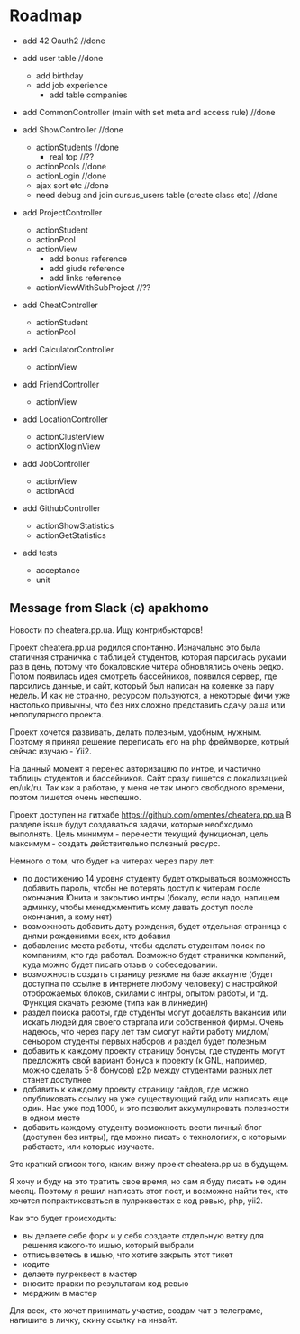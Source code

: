 # Roadmap 

- add 42 Oauth2 //done
- add user table //done
    - add birthday
    - add job experience
        - add table companies
        
- add CommonController (main with set meta and access rule) //done

- add ShowController //done
	- actionStudents  //done
		- real top //??
	- actionPools //done
	- actionLogin //done
	- ajax sort etc //done
	- need debug and join cursus_users table (create class etc) //done
	
- add ProjectController
	- actionStudent
	- actionPool
	- actionView
		- add bonus reference
		- add giude reference
		- add links reference
	- actionViewWithSubProject //??

- add CheatController
	- actionStudent
	- actionPool

- add CalculatorController
	- actionView

- add FriendController
	- actionView

- add LocationController
	- actionClusterView
	- actionXloginView

- add JobController
	- actionView
	- actionAdd

- add GithubController
    - actionShowStatistics
    - actionGetStatistics
    
- add tests
    - acceptance
    - unit
    
## Message from Slack (c) apakhomo

Новости по cheatera.pp.ua. 
Ищу контрибьюторов!

Проект cheatera.pp.ua родился спонтанно. Изначально это была статичная страничка с таблицей студентов, которая парсилась руками раз в день, потому что бокаловские читера обновлялись очень редко. Потом появилась идея смотреть бассейников, появился сервер, где парсились данные, и сайт, который был написан на коленке за пару недель. И как не странно, ресурсом пользуются, а некоторые фичи уже настолько привычны, что без них сложно представить сдачу раша или непопулярного проекта.

Проект хочется развивать, делать полезным, удобным, нужным. Поэтому я принял решение переписать его на php фреймворке, котрый сейчас изучаю - Yii2. 

На данный момент я перенес авторизацию по интре, и частично таблицы студентов и бассейников. Сайт сразу пишется с локализацией en/uk/ru. Так как я работаю, у меня не так много свободного времени, поэтом пишется очень неспешно.

Проект доступен на гитхабе https://github.com/omentes/cheatera.pp.ua
В разделе issue будут создаваться задачи, которые необходимо выполнять. Цель минимум - перенести текущий функционал, цель максимум - создать действительно полезный ресурс.

Немного о том, что будет на читерах через пару лет:
- по достижению 14 уровня студенту будет открываться возможность добавить пароль, чтобы не потерять доступ к читерам после окончания Юнита и закрытию интры (бокалу, если надо, напишем админку, чтобы менеджментить кому давать доступ после окончания, а кому нет) 
- возможность добавить дату рождения, будет отдельная страница с днями рождениями всех, кто добавил
- добавление места работы, чтобы сделать студентам поиск по компаниям, кто где работал. Возможно будет странички компаний, куда можно будет писать отзыв о собеседовании. 
- возможность создать страницу резюме на базе аккаунте (будет доступна по ссылке в интернете любому человеку) с настройкой отоброжаемых блоков, скилами с интры, опытом работы, и тд. Функция скачать резюме (типа как в линкедин)
- раздел поиска работы, где студенты могут добавлять вакансии или искать людей для своего стартапа или собственной фирмы. Очень надеюсь, что через пару лет там смогут найти работу мидлом/сеньором студенты первых наборов и раздел будет полезным
- добавить к каждому проекту страницу бонусы, где студенты могут предложить свой вариант бонуса к проекту (к GNL, например, можно сделать 5-8 бонусов) p2p между студентами разных лет станет доступнее 
- добавить к каждому проекту страницу гайдов, где можно опубликовать ссылку на уже существующий гайд или написать еще один. Нас уже под 1000, и это позволит аккумулировать полезности в одном месте
- добавить каждому студенту возможность вести личный блог (доступен без интры), где можно писать о технологиях, с которыми работаете, или которые изучаете. 

Это краткий список того, каким вижу проект cheatera.pp.ua  в будущем. 

Я хочу и буду на это тратить свое время, но сам я буду писать не один месяц. Поэтому я решил написать этот пост, и возможно найти тех, кто хочется попрактиковаться в пулреквестах с код ревью, php, yii2.

Как это будет происходить:
- вы делаете себе форк и у себя создаете отдельную ветку для решения какого-то ишью, который выбрали
- отписываетесь в ишью, что хотите закрыть этот тикет
- кодите
- делаете пулреквест в мастер
- вносите правки по результатам код ревью
- мерджим в мастер

Для всех, кто хочет принимать участие, создам чат в телеграме, напишите в личку, скину ссылку на инвайт.

